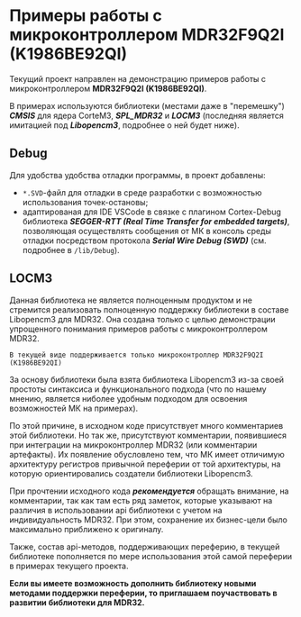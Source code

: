 # Примеры работы с микроконтроллером MDR32F9Q2I (K1986BE92QI)

Текущий проект направлен на демонстрацию примеров работы с микроконтроллером **MDR32F9Q2I (K1986BE92QI)**.

В примерах используются библиотеки (местами даже в "перемешку") ***CMSIS*** для ядера CorteM3, ***SPL_MDR32*** и ***LOCM3*** (последняя является имитацией под ***Libopencm3***, подробнее о ней будет ниже).

## Debug

Для удобства удобства отладки программы, в проект добавлены:
* ```*.SVD```-файл для отладки в среде разработки с возможностью использования точек-остановы;
* адаптированая для IDE VSCode в связке с плагином Cortex-Debug библиотека ***SEGGER-RTT (Real Time Transfer for embedded targets)***, позволяющая осуществлять сообщения от МК в консоль среды отладки посредством протокола ***Serial Wire Debug (SWD)*** (см. подробнее в ```/lib/Debug```).


## LOCM3

Данная библиотека не является полноценным продуктом и не стремится реализовать полноценную поддержку библиотеки в составе Libopencm3 для MDR32. Она создана только с целью демонстрации упрощенного понимания примеров работы с микроконтроллером MDR32.

```В текущей виде поддерживается только микроконтроллер MDR32F9Q2I (K1986BE92QI)```

За основу библиотеки была взята библиотека Libopencm3 из-за своей простоты синтаксиса и функционального подхода (что по нашему мнению, является ниболее удобным подходом для освоения возможностей МК на примерах).

По этой причине, в исходном коде присутствует много комментариев этой библиотеки. Но так же, присутствуют комментарии, появившиеся при интеграции на микроконтроллер MDR32 (или комментарии артефакты). Их появление обусловлено тем, что МК имеет отличимую архитектуру регистров привычной переферии от той архитектуры, на которую ориентировались создатели библиотеки Libopencm3.

При прочтении исходного кода ***рекомендуется*** обращать внимание, на комментарии, так как там есть ряд заметок, которые указывают на различия в использовании api библиотеки с учетом на индивидуальность MDR32. При этом, сохранение их бизнес-цели было максимально приближено к оригиналу.

Также, состав api-методов, поддерживающих переферию, в текущей библиотеке пополняется по мере использования этой самой переферии в примерах текущего проекта.

**Если вы имеете возможность дополнить библиотеку новыми методами поддержки переферии, то приглашаем поучаствовать в развитии библиотеки для MDR32.**

